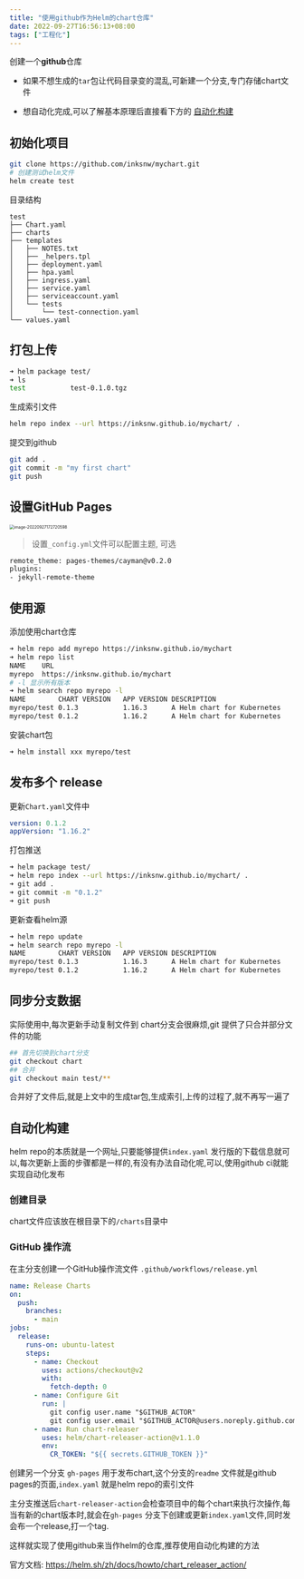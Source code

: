 ```yaml
---
title: "使用github作为Helm的chart仓库"
date: 2022-09-27T16:56:13+08:00
tags: ["工程化"]
---
```


创建一个**github**仓库

- 如果不想生成的`tar`包让代码目录变的混乱,可新建一个分支,专门存储chart文件

- 想自动化完成,可以了解基本原理后直接看下方的 [自动化构建](#自动化构建)

## 初始化项目

```bash
git clone https://github.com/inksnw/mychart.git
# 创建测试helm文件
helm create test
```

目录结构

```
test
├── Chart.yaml
├── charts
├── templates
│   ├── NOTES.txt
│   ├── _helpers.tpl
│   ├── deployment.yaml
│   ├── hpa.yaml
│   ├── ingress.yaml
│   ├── service.yaml
│   ├── serviceaccount.yaml
│   └── tests
│       └── test-connection.yaml
└── values.yaml
```

## 打包上传

```bash
➜ helm package test/
➜ ls
test           test-0.1.0.tgz
```

生成索引文件

```bash
helm repo index --url https://inksnw.github.io/mychart/ .
```

提交到github

```bash
git add .
git commit -m "my first chart"
git push
```

## 设置GitHub Pages

<img src="http://inksnw.asuscomm.com:3001/blog/使用github作为Helm的chart仓库_4702eb9bb1298308ea430cd67a2d0c70.png" alt="image-20220927172720598" style="zoom:50%;" />

> 设置`_config.yml`文件可以配置主题, 可选

```bash
remote_theme: pages-themes/cayman@v0.2.0
plugins:
- jekyll-remote-theme
```

## 使用源

添加使用chart仓库

```bash
➜ helm repo add myrepo https://inksnw.github.io/mychart
➜ helm repo list
NAME  	URL                                   
myrepo	https://inksnw.github.io/mychart
# -l 显示所有版本
➜ helm search repo myrepo -l 
NAME       	CHART VERSION	APP VERSION	DESCRIPTION                
myrepo/test	0.1.3        	1.16.3     	A Helm chart for Kubernetes
myrepo/test	0.1.2        	1.16.2     	A Helm chart for Kubernetes
```

安装chart包

```bash
➜ helm install xxx myrepo/test
```

## 发布多个 release

更新`Chart.yaml`文件中 

```yaml
version: 0.1.2
appVersion: "1.16.2"
```

打包推送
```bash
➜ helm package test/ 
➜ helm repo index --url https://inksnw.github.io/mychart/ .
➜ git add .
➜ git commit -m "0.1.2"
➜ git push
```

更新查看helm源

```bash
➜ helm repo update
➜ helm search repo myrepo -l
NAME       	CHART VERSION	APP VERSION	DESCRIPTION                
myrepo/test	0.1.3        	1.16.3     	A Helm chart for Kubernetes
myrepo/test	0.1.2        	1.16.2     	A Helm chart for Kubernetes
```

## 同步分支数据

实际使用中,每次更新手动复制文件到 chart分支会很麻烦,git 提供了只合并部分文件的功能

```bash
## 首先切换到chart分支
git checkout chart
## 合并
git checkout main test/** 
```

合并好了文件后,就是上文中的生成tar包,生成索引,上传的过程了,就不再写一遍了

## 自动化构建

helm repo的本质就是一个网址,只要能够提供`index.yaml` 发行版的下载信息就可以,每次更新上面的步骤都是一样的,有没有办法自动化呢,可以,使用github ci就能实现自动化发布

### 创建目录

chart文件应该放在根目录下的`/charts`目录中

### GitHub 操作流

在主分支创建一个GitHub操作流文件 `.github/workflows/release.yml`

```yaml
name: Release Charts
on:
  push:
    branches:
      - main
jobs:
  release:
    runs-on: ubuntu-latest
    steps:
      - name: Checkout
        uses: actions/checkout@v2
        with:
          fetch-depth: 0
      - name: Configure Git
        run: |
          git config user.name "$GITHUB_ACTOR"
          git config user.email "$GITHUB_ACTOR@users.noreply.github.com"
      - name: Run chart-releaser
        uses: helm/chart-releaser-action@v1.1.0
        env:
          CR_TOKEN: "${{ secrets.GITHUB_TOKEN }}"
```

创建另一个分支 `gh-pages` 用于发布chart,这个分支的`readme` 文件就是github pages的页面,`index.yaml` 就是helm repo的索引文件

主分支推送后`chart-releaser-action`会检查项目中的每个chart来执行次操作,每当有新的chart版本时,就会在`gh-pages` 分支下创建或更新`index.yaml`文件,同时发会布一个release,打一个tag.

这样就实现了使用github来当作helm的仓库,推荐使用自动化构建的方法

官方文档: https://helm.sh/zh/docs/howto/chart_releaser_action/
